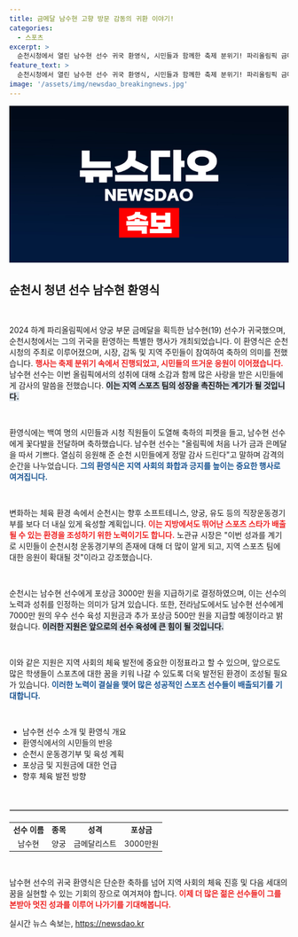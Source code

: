 ```yaml
---
title: 금메달 남수현 고향 방문 감동의 귀환 이야기!
categories:
  - 스포츠
excerpt: >
  순천시청에서 열린 남수현 선수 귀국 환영식, 시민들과 함께한 축제 분위기! 파리올림픽 금메달리스트가 고향에 돌아온 이 특별한 순간을 놓치지 마세요.
feature_text: >
  순천시청에서 열린 남수현 선수 귀국 환영식, 시민들과 함께한 축제 분위기! 파리올림픽 금메달리스트가 고향에 돌아온 이 특별한 순간을 놓치지 마세요.
image: '/assets/img/newsdao_breakingnews.jpg'
---
```


<p><img src="/assets/img/newsdao_breakingnews.jpg" alt="firstkoreanews 속보" /></p>

<h2 data-ke-size="size26">순천시 청년 선수 남수현 환영식</h2>

<p data-ke-size="size16">&nbsp;</p>

<p>2024 하계 파리올림픽에서 양궁 부문 금메달을 획득한 남수현(19) 선수가 귀국했으며, 순천시청에서는 그의 귀국을 환영하는 특별한 행사가 개최되었습니다. 이 환영식은 순천시청의 주최로 이루어졌으며, 시장, 감독 및 지역 주민들이 참여하여 축하의 의미를 전했습니다. <b><span style="color: #ee2323;">행사는 축제 분위기 속에서 진행되었고, 시민들의 뜨거운 응원이 이어졌습니다.</span></b> 남수현 선수는 이번 올림픽에서의 성취에 대해 소감과 함께 많은 사랑을 받은 시민들에게 감사의 말씀을 전했습니다. <b><span style="background-color: #21538527;">이는 지역 스포츠 팀의 성장을 촉진하는 계기가 될 것입니다.</span></b> </p>

<p data-ke-size="size16">&nbsp;</p>

<p>환영식에는 백여 명의 시민들과 시청 직원들이 도열해 축하의 피켓을 들고, 남수현 선수에게 꽃다발을 전달하며 축하했습니다. 남수현 선수는 "올림픽에 처음 나가 금과 은메달을 따서 기쁘다. 열심히 응원해 준 순천 시민들에게 정말 감사 드린다"고 말하며 감격의 순간을 나누었습니다. <b><span style="color: #1a5490;">그의 환영식은 지역 사회의 화합과 긍지를 높이는 중요한 행사로 여겨집니다.</span></b> </p>

<p data-ke-size="size16">&nbsp;</p>

<p>변화하는 체육 환경 속에서 순천시는 향후 소프트테니스, 양궁, 유도 등의 직장운동경기부를 보다 더 내실 있게 육성할 계획입니다. <b><span style="color: #ee2323;">이는 지방에서도 뛰어난 스포츠 스타가 배출될 수 있는 환경을 조성하기 위한 노력이기도 합니다.</span></b> 노관규 시장은 "이번 성과를 계기로 시민들이 순천시청 운동경기부의 존재에 대해 더 많이 알게 되고, 지역 스포츠 팀에 대한 응원이 확대될 것"이라고 강조했습니다.</p>

<p data-ke-size="size16">&nbsp;</p>

<p>순천시는 남수현 선수에게 포상금 3000만 원을 지급하기로 결정하였으며, 이는 선수의 노력과 성취를 인정하는 의미가 담겨 있습니다. 또한, 전라남도에서도 남수현 선수에게 7000만 원의 우수 선수 육성 지원금과 추가 포상금 500만 원을 지급할 예정이라고 밝혔습니다. <b><span style="background-color: #21538527;">이러한 지원은 앞으로의 선수 육성에 큰 힘이 될 것입니다.</span></b> </p>

<p data-ke-size="size16">&nbsp;</p>

<p>이와 같은 지원은 지역 사회의 체육 발전에 중요한 이정표라고 할 수 있으며, 앞으로도 많은 학생들이 스포츠에 대한 꿈을 키워 나갈 수 있도록 더욱 발전된 환경이 조성될 필요가 있습니다. <b><span style="color: #1a5490;">이러한 노력이 결실을 맺어 많은 성공적인 스포츠 선수들이 배출되기를 기대합니다.</span></b> </p>

<p data-ke-size="size16">&nbsp;</p>

<div style="display: none;">목차 설정</div>

<ul>
    <li>남수현 선수 소개 및 환영식 개요</li>
    <li>환영식에서의 시민들의 반응</li>
    <li>순천시 운동경기부 및 육성 계획</li>
    <li>포상금 및 지원금에 대한 언급</li>
    <li>향후 체육 발전 방향</li>
</ul>

<p data-ke-size="size16">&nbsp;</p>

<hr style="border: 1px solid #ccc; margin: 20px 0;">

<table>
    <tr>
        <td style="text-align: center; height: 17px;"><b>선수 이름</b></td>
        <td style="text-align: center; height: 17px;"><b>종목</b></td>
        <td style="text-align: center; height: 17px;"><b>성격</b></td>
        <td style="text-align: center; height: 17px;"><b>포상금</b></td>
    </tr>
    <tr>
        <td style="text-align: center; height: 17px;">남수현</td>
        <td style="text-align: center; height: 17px;">양궁</td>
        <td style="text-align: center; height: 17px;">금메달리스트</td>
        <td style="text-align: center; height: 17px;">3000만원</td>
    </tr>
</table>

<p data-ke-size="size16">&nbsp;</p>

<p>남수현 선수의 귀국 환영식은 단순한 축하를 넘어 지역 사회의 체육 진흥 및 다음 세대의 꿈을 실현할 수 있는 기회의 장으로 여겨져야 합니다. <b><span style="color: #ee2323;">이제 더 많은 젊은 선수들이 그를 본받아 멋진 성과를 이루어 나가기를 기대해봅니다.</span></b></p>
실시간 뉴스 속보는, <a href="https://newsdao.kr" rel="dofollow">https://newsdao.kr</a>


